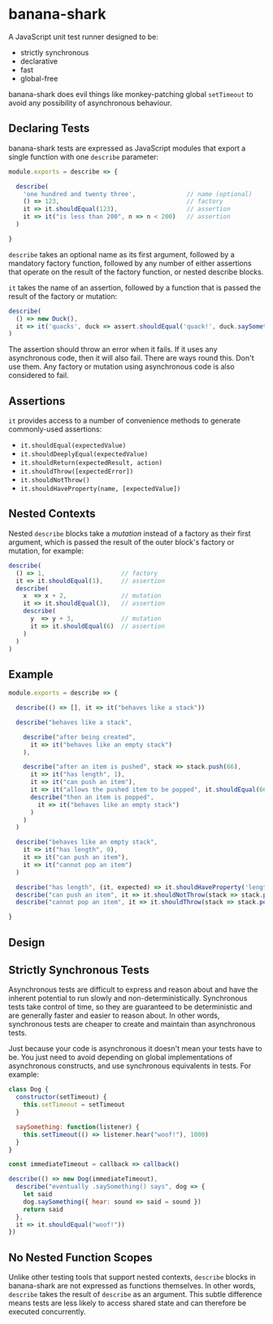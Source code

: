 # banana-shark

A JavaScript unit test runner designed to be:

* strictly synchronous
* declarative
* fast
* global-free

banana-shark does evil things like monkey-patching global `setTimeout` to avoid
any possibility of asynchronous behaviour.

## Declaring Tests

banana-shark tests are expressed as JavaScript modules that export a single
function with one `describe` parameter:

```js
module.exports = describe => {

  describe(
    'one hundred and twenty three',              // name (optional)
    () => 123,                                   // factory
    it => it.shouldEqual(123),                   // assertion
    it => it("is less than 200", n => n < 200)   // assertion
  )

}
```

`describe` takes an optional name as its first argument, followed by a mandatory
factory function, followed by any number of either assertions that operate on
the result of the factory function, or nested describe blocks.

`it` takes the name of an assertion, followed by a function that is passed
the result of the factory or mutation:

```js
describe(
  () => new Duck(),
  it => it('quacks', duck => assert.shouldEqual('quack!', duck.saySomething()))
)
```

The assertion should throw an error when it fails. If it uses any asynchronous
code, then it will also fail. There are ways round this. Don't use them.
Any factory or mutation using asynchronous code is also considered to fail.

## Assertions

`it` provides access to a number of convenience methods to generate
commonly-used assertions:

* `it.shouldEqual(expectedValue)`
* `it.shouldDeeplyEqual(expectedValue)`
* `it.shouldReturn(expectedResult, action)`
* `it.shouldThrow([expectedError])`
* `it.shouldNotThrow()`
* `it.shouldHaveProperty(name, [expectedValue])`

## Nested Contexts

Nested `describe` blocks take a _mutation_ instead of a factory as their first
argument, which is passed the result of the outer block's factory or mutation,
for example:

```js
describe(
  () => 1,                     // factory
  it => it.shouldEqual(1),     // assertion
  describe(
    x  => x + 2,               // mutation
    it => it.shouldEqual(3),   // assertion
    describe(
      y  => y + 3,             // mutation
      it => it.shouldEqual(6)  // assertion
    )
  )
)
```

## Example

```js
module.exports = describe => {

  describe(() => [], it => it("behaves like a stack"))

  describe("behaves like a stack",

    describe("after being created",
      it => it("behaves like an empty stack")
    ),

    describe("after an item is pushed", stack => stack.push(66),
      it => it("has length", 1),
      it => it("can push an item"),
      it => it("allows the pushed item to be popped", it.shouldEqual(66, stack => stack.pop())),
      describe("then an item is popped",
        it => it("behaves like an empty stack")
      )
    )
  )

  describe("behaves like an empty stack",
    it => it("has length", 0),
    it => it("can push an item"),
    it => it("cannot pop an item")
  )

  describe("has length", (it, expected) => it.shouldHaveProperty('length', expected))
  describe("can push an item", it => it.shouldNotThrow(stack => stack.push(42)))
  describe("cannot pop an item", it => it.shouldThrow(stack => stack.pop()))

}
```

## Design

## Strictly Synchronous Tests

Asynchronous tests are difficult to express and reason about and have the
inherent potential to run slowly and non-deterministically. Synchronous tests
take control of time, so they are guaranteed to be deterministic and are
generally faster and easier to reason about. In other words, synchronous tests
are cheaper to create and maintain than asynchronous tests.

Just because your code is asynchronous it doesn't mean your tests have to be.
You just need to avoid depending on global implementations of asynchronous
constructs, and use synchronous equivalents in tests. For example:

```js
class Dog {
  constructor(setTimeout) {
    this.setTimeout = setTimeout
  }

  saySomething: function(listener) {
    this.setTimeout(() => listener.hear("woof!"), 1000)
  }
}

const immediateTimeout = callback => callback()

describe(() => new Dog(immediateTimeout),  
  describe("eventually .saySomething() says", dog => {
    let said
    dog.saySomething({ hear: sound => said = sound })
    return said
  },
  it => it.shouldEqual("woof!"))
})
```

## No Nested Function Scopes

Unlike other testing tools that support nested contexts, `describe` blocks in
banana-shark are not expressed as functions themselves. In other words,
`describe` takes the result of `describe` as an argument. This subtle
difference means tests are less likely to access shared state and can therefore
be executed concurrently.
